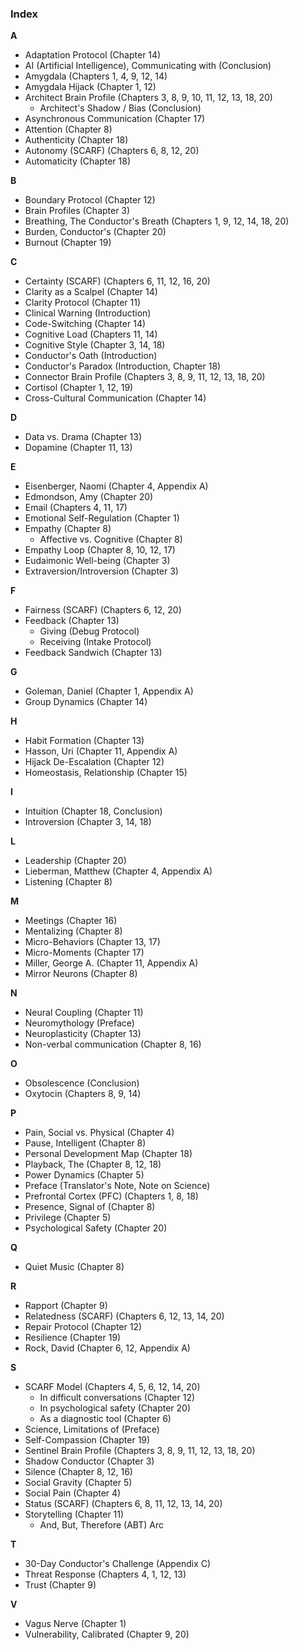 ### **Index**

**A**
*   Adaptation Protocol (Chapter 14)
*   AI (Artificial Intelligence), Communicating with (Conclusion)
*   Amygdala (Chapters 1, 4, 9, 12, 14)
*   Amygdala Hijack (Chapter 1, 12)
*   Architect Brain Profile (Chapters 3, 8, 9, 10, 11, 12, 13, 18, 20)
    *   Architect's Shadow / Bias (Conclusion)
*   Asynchronous Communication (Chapter 17)
*   Attention (Chapter 8)
*   Authenticity (Chapter 18)
*   Autonomy (SCARF) (Chapters 6, 8, 12, 20)
*   Automaticity (Chapter 18)

**B**
*   Boundary Protocol (Chapter 12)
*   Brain Profiles (Chapter 3)
*   Breathing, The Conductor's Breath (Chapters 1, 9, 12, 14, 18, 20)
*   Burden, Conductor's (Chapter 20)
*   Burnout (Chapter 19)

**C**
*   Certainty (SCARF) (Chapters 6, 11, 12, 16, 20)
*   Clarity as a Scalpel (Chapter 14)
*   Clarity Protocol (Chapter 11)
*   Clinical Warning (Introduction)
*   Code-Switching (Chapter 14)
*   Cognitive Load (Chapters 11, 14)
*   Cognitive Style (Chapter 3, 14, 18)
*   Conductor's Oath (Introduction)
*   Conductor's Paradox (Introduction, Chapter 18)
*   Connector Brain Profile (Chapters 3, 8, 9, 11, 12, 13, 18, 20)
*   Cortisol (Chapter 1, 12, 19)
*   Cross-Cultural Communication (Chapter 14)

**D**
*   Data vs. Drama (Chapter 13)
*   Dopamine (Chapter 11, 13)

**E**
*   Eisenberger, Naomi (Chapter 4, Appendix A)
*   Edmondson, Amy (Chapter 20)
*   Email (Chapters 4, 11, 17)
*   Emotional Self-Regulation (Chapter 1)
*   Empathy (Chapter 8)
    *   Affective vs. Cognitive (Chapter 8)
*   Empathy Loop (Chapter 8, 10, 12, 17)
*   Eudaimonic Well-being (Chapter 3)
*   Extraversion/Introversion (Chapter 3)

**F**
*   Fairness (SCARF) (Chapters 6, 12, 20)
*   Feedback (Chapter 13)
    *   Giving (Debug Protocol)
    *   Receiving (Intake Protocol)
*   Feedback Sandwich (Chapter 13)

**G**
*   Goleman, Daniel (Chapter 1, Appendix A)
*   Group Dynamics (Chapter 14)

**H**
*   Habit Formation (Chapter 13)
*   Hasson, Uri (Chapter 11, Appendix A)
*   Hijack De-Escalation (Chapter 12)
*   Homeostasis, Relationship (Chapter 15)

**I**
*   Intuition (Chapter 18, Conclusion)
*   Introversion (Chapter 3, 14, 18)

**L**
*   Leadership (Chapter 20)
*   Lieberman, Matthew (Chapter 4, Appendix A)
*   Listening (Chapter 8)

**M**
*   Meetings (Chapter 16)
*   Mentalizing (Chapter 8)
*   Micro-Behaviors (Chapter 13, 17)
*   Micro-Moments (Chapter 17)
*   Miller, George A. (Chapter 11, Appendix A)
*   Mirror Neurons (Chapter 8)

**N**
*   Neural Coupling (Chapter 11)
*   Neuromythology (Preface)
*   Neuroplasticity (Chapter 13)
*   Non-verbal communication (Chapter 8, 16)

**O**
*   Obsolescence (Conclusion)
*   Oxytocin (Chapters 8, 9, 14)

**P**
*   Pain, Social vs. Physical (Chapter 4)
*   Pause, Intelligent (Chapter 8)
*   Personal Development Map (Chapter 18)
*   Playback, The (Chapter 8, 12, 18)
*   Power Dynamics (Chapter 5)
*   Preface (Translator's Note, Note on Science)
*   Prefrontal Cortex (PFC) (Chapters 1, 8, 18)
*   Presence, Signal of (Chapter 8)
*   Privilege (Chapter 5)
*   Psychological Safety (Chapter 20)

**Q**
*   Quiet Music (Chapter 8)

**R**
*   Rapport (Chapter 9)
*   Relatedness (SCARF) (Chapters 6, 12, 13, 14, 20)
*   Repair Protocol (Chapter 12)
*   Resilience (Chapter 19)
*   Rock, David (Chapter 6, 12, Appendix A)

**S**
*   SCARF Model (Chapters 4, 5, 6, 12, 14, 20)
    *   In difficult conversations (Chapter 12)
    *   In psychological safety (Chapter 20)
    *   As a diagnostic tool (Chapter 6)
*   Science, Limitations of (Preface)
*   Self-Compassion (Chapter 19)
*   Sentinel Brain Profile (Chapters 3, 8, 9, 11, 12, 13, 18, 20)
*   Shadow Conductor (Chapter 3)
*   Silence (Chapter 8, 12, 16)
*   Social Gravity (Chapter 5)
*   Social Pain (Chapter 4)
*   Status (SCARF) (Chapters 6, 8, 11, 12, 13, 14, 20)
*   Storytelling (Chapter 11)
    *   And, But, Therefore (ABT) Arc

**T**
*   30-Day Conductor's Challenge (Appendix C)
*   Threat Response (Chapters 4, 1, 12, 13)
*   Trust (Chapter 9)

**V**
*   Vagus Nerve (Chapter 1)
*   Vulnerability, Calibrated (Chapter 9, 20)
      